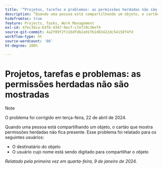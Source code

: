 ```yaml
---
title: '“Projetos, tarefas e problemas: as permissões herdadas não são mostradas”'
description: “Quando uma pessoa está compartilhando um objeto, o cartão que mostra as permissões herdadas não fica presente. ”
hidefromtoc: true
feature: Projects, Tasks, Work Management
exl-id: 47ec3dca-b3fb-4347-9ecf-c7e729c36ef4
source-git-commit: 4a2f09f2f116dfdb2a91f61d83422dc54158f4fd
workflow-type: ht
source-wordcount: '86'
ht-degree: 100%

---
```


# Projetos, tarefas e problemas: as permissões herdadas não são mostradas

>[!NOTE]
>
>O problema foi corrigido em terça-feira, 22 de abril de 2024.

Quando uma pessoa está compartilhando um objeto, o cartão que mostra permissões herdadas não fica presente. Esse problema foi relatado para os seguintes usuários:

* O destinatário do objeto
* O usuário cujo nome está sendo digitado para compartilhar o objeto

_Relatado pela primeira vez em quarta-feira, 9 de janeiro de 2024._
